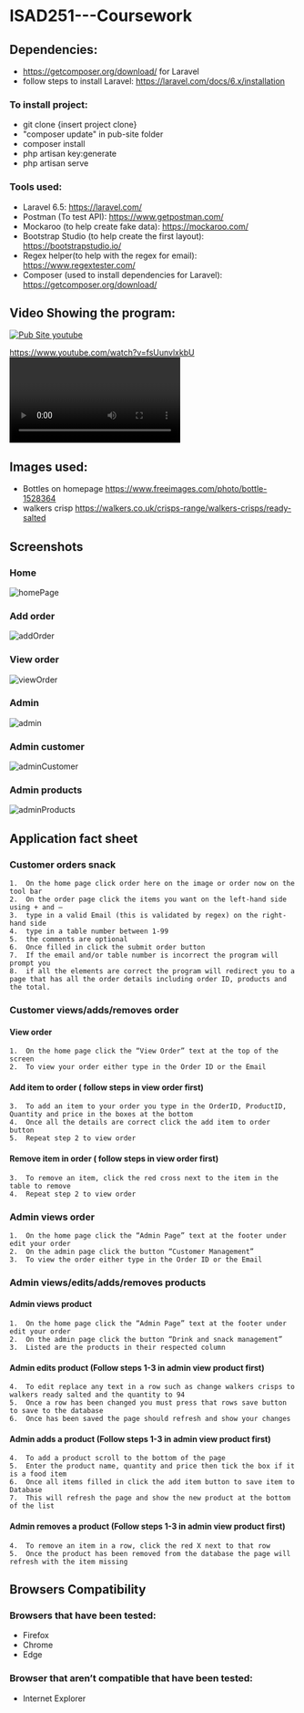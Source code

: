 # ISAD251---Coursework

## Dependencies:
- https://getcomposer.org/download/ for Laravel 
- follow steps to install Laravel: https://laravel.com/docs/6.x/installation

### To install project:
- git clone {insert project clone}
- "composer update" in pub-site folder
- composer install
- php artisan key:generate
- php artisan serve

### Tools used:
- Laravel 6.5: https://laravel.com/
- Postman (To test API): https://www.getpostman.com/
- Mockaroo (to help create fake data): https://mockaroo.com/
- Bootstrap Studio (to help create the first layout): https://bootstrapstudio.io/ 
- Regex helper(to help with the regex for email): https://www.regextester.com/ 
- Composer (used to install dependencies for Laravel): https://getcomposer.org/download/

## Video Showing the program:
[![Pub Site youtube](https://img.youtube.com/vi/fsUunvlxkbU/0.jpg)](https://www.youtube.com/watch?v=fsUunvlxkbU)

https://www.youtube.com/watch?v=fsUunvlxkbU<VIDEO ID>

## Images used:
- Bottles on homepage https://www.freeimages.com/photo/bottle-1528364
- walkers crisp https://walkers.co.uk/crisps-range/walkers-crisps/ready-salted

## Screenshots
### Home
![homePage](Screenshot/homePage.PNG "Home Page")
### Add order
![addOrder](Screenshot/addOrder.PNG "Add Order")
### View order
![viewOrder](Screenshot/viewOrder.PNG "View Order")
### Admin
![admin](Screenshot/admin.PNG "Admin")
### Admin customer
![adminCustomer](Screenshot/adminCustomer.PNG "Admin Customer")
### Admin products
![adminProducts](Screenshot/adminProducts.PNG "Admin Products")

## Application fact sheet
### Customer orders snack
    1.	On the home page click order here on the image or order now on the tool bar
    2.	On the order page click the items you want on the left-hand side using + and –
    3.	type in a valid Email (this is validated by regex) on the right-hand side
    4.	type in a table number between 1-99
    5.	the comments are optional
    6.	Once filled in click the submit order button
    7.	If the email and/or table number is incorrect the program will prompt you 
    8.	if all the elements are correct the program will redirect you to a page that has all the order details including order ID, products and the total.
### Customer views/adds/removes order
#### View order
    1.	On the home page click the “View Order” text at the top of the screen
    2.	To view your order either type in the Order ID or the Email
#### Add item to order ( follow steps in view order first)
    3.	To add an item to your order you type in the OrderID, ProductID, Quantity and price in the boxes at the bottom
    4.	Once all the details are correct click the add item to order button
    5.	Repeat step 2 to view order
#### Remove item in order ( follow steps in view order first)
    3.	To remove an item, click the red cross next to the item in the table to remove
    4.	Repeat step 2 to view order

### Admin views order  
    1.	On the home page click the “Admin Page” text at the footer under edit your order
    2.	On the admin page click the button “Customer Management”
    3.	To view the order either type in the Order ID or the Email
### Admin views/edits/adds/removes products
#### Admin views product
    1.	On the home page click the “Admin Page” text at the footer under edit your order
    2.	On the admin page click the button “Drink and snack management”
    3.	Listed are the products in their respected column
#### Admin edits product (Follow steps 1-3 in admin view product first)
    4.	To edit replace any text in a row such as change walkers crisps to walkers ready salted and the quantity to 94
    5.	Once a row has been changed you must press that rows save button to save to the database
    6.	Once has been saved the page should refresh and show your changes
#### Admin adds a product (Follow steps 1-3 in admin view product first)
    4.	To add a product scroll to the bottom of the page
    5.	Enter the product name, quantity and price then tick the box if it is a food item
    6.	Once all items filled in click the add item button to save item to Database
    7.	This will refresh the page and show the new product at the bottom of the list
#### Admin removes a product (Follow steps 1-3 in admin view product first)
    4.	To remove an item in a row, click the red X next to that row
    5.	Once the product has been removed from the database the page will refresh with the item missing


## Browsers Compatibility
### Browsers that have been tested:
- Firefox
- Chrome
- Edge
### Browser that aren’t compatible that have been tested:
- Internet Explorer
